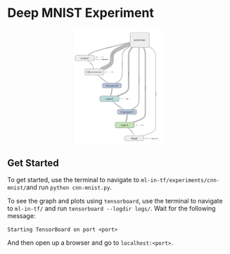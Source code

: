 # Deep MNIST Experiment

<p align="center">
  <img src="../../images/graphs/cnn-mnist-graph.png", width="40%"/>
</p>

## Get Started
To get started, use the terminal to navigate to ```ml-in-tf/experiments/cnn-mnist/```and run ```python cnn-mnist.py```.

To see the graph and plots using ```tensorboard```, use the terminal to navigate to ```ml-in-tf/``` and run ```tensorboard --logdir logs/```. Wait for the following message:

```
Starting TensorBoard on port <port>
```
And then open up a browser and go to ```localhost:<port>```.
